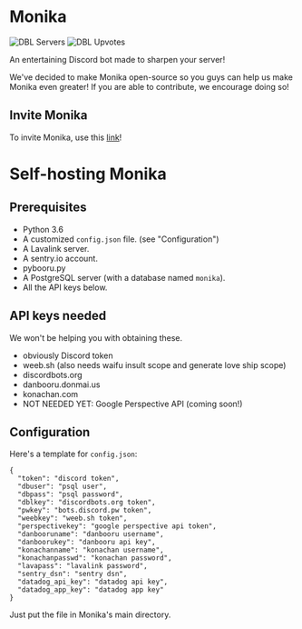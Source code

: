 # Monika
![DBL Servers](https://discordbots.org/api/widget/servers/399315651338043392.svg) ![DBL Upvotes](https://discordbots.org/api/widget/upvotes/399315651338043392.svg)

An entertaining Discord bot made to sharpen your server!

We've decided to make Monika open-source so you guys can help us make Monika even greater!
If you are able to contribute, we encourage doing so!
## Invite Monika
To invite Monika, use this [link](https://discordapp.com/oauth2/authorize?client_id=399315651338043392&permissions=8&scope=bot "Invite Link")!
# Self-hosting Monika
## Prerequisites
* Python 3.6
* A customized `config.json` file. (see "Configuration")
* A Lavalink server.
* A sentry.io account.
* pybooru.py
* A PostgreSQL server (with a database named `monika`).
* All the API keys below.
## API keys needed
We won't be helping you with obtaining these.
* obviously Discord token
* weeb.sh (also needs waifu insult scope and generate love ship scope)
* discordbots.org
* danbooru.donmai.us
* konachan.com
* NOT NEEDED YET: Google Perspective API (coming soon!)
## Configuration
Here's a template for `config.json`:
```
{
  "token": "discord token",
  "dbuser": "psql user",
  "dbpass": "psql password",
  "dblkey": "discordbots.org token",
  "pwkey": "bots.discord.pw token",
  "weebkey": "weeb.sh token",
  "perspectivekey": "google perspective api token",
  "danbooruname": "danbooru username",
  "danboorukey": "danbooru api key",
  "konachanname": "konachan username",
  "konachanpasswd": "konachan password",
  "lavapass": "lavalink password",
  "sentry_dsn": "sentry dsn",
  "datadog_api_key": "datadog api key",
  "datadog_app_key": "datadog app key"
}
```
Just put the file in Monika's main directory.
